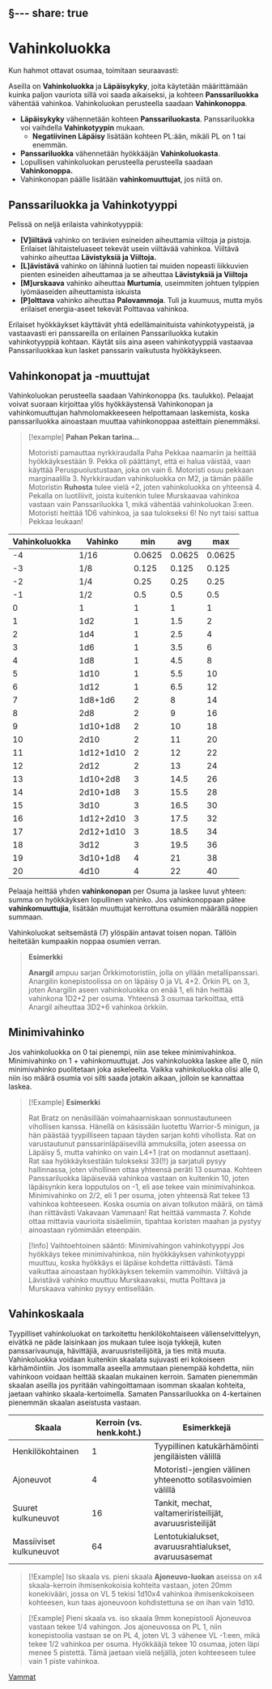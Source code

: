 §---
share: true
---
# Vahinkoluokka

Kun hahmot ottavat osumaa, toimitaan seuraavasti:

Aseilla on **Vahinkoluokka** ja **Läpäisykyky**, joita käytetään määrittämään kuinka paljon vauriota sillä voi saada aikaiseksi, ja kohteen **Panssariluokka** vähentää vahinkoa. Vahinkoluokan perusteella saadaan **Vahinkonoppa**.

- **Läpäisykyky** vähennetään kohteen **Panssariluokasta**. Panssariluokka voi vaihdella **Vahinkotyypin** mukaan.
	- **Negatiivinen Läpäisy** lisätään kohteen PL:ään, mikäli PL on 1 tai enemmän.
- **Panssariluokka** vähennetään hyökkääjän **Vahinkoluokasta**.
- Lopullisen vahinkoluokan perusteella perusteella saadaan **Vahinkonoppa.**
- Vahinkonopan päälle lisätään **vahinkomuuttujat**, jos niitä on.

## Panssariluokka ja Vahinkotyyppi
Pelissä on neljä erilaista vahinkotyyppiä:
- **[V]iiltävä** vahinko on terävien esineiden aiheuttamia viiltoja ja pistoja. Erilaiset lähitaisteluaseet tekevät usein viiltävää vahinkoa. Viiltävä vahinko aiheuttaa **Lävistyksiä ja Viiltoja.**
- **[L]ävistävä** vahinko on lähinnä luotien tai muiden nopeasti liikkuvien pienten esineiden aiheuttamaa ja se aiheuttaa **Lävistyksiä ja Viiltoja**
- **[M]urskaava** vahinko aiheuttaa **Murtumia**, useimmiten johtuen tylppien lyömäaseiden aiheuttamista iskuista
- **[P]olttava** vahinko aiheuttaa **Palovammoja**. Tuli ja kuumuus, mutta myös erilaiset energia-aseet tekevät Polttavaa vahinkoa.

Erilaiset hyökkäykset käyttävät yhtä edellämainituista vahinkotyypeistä, ja vastaavasti eri panssareilla on erilainen Panssariluokka kutakin vahinkotyyppiä kohtaan. Käytät siis aina aseen vahinkotyyppiä vastaavaa Panssariluokkaa kun lasket panssarin vaikutusta hyökkäykseen.
## Vahinkonopat ja -muuttujat

Vahinkoluokan perusteella saadaan Vahinkonoppa (ks. taulukko). Pelaajat voivat suoraan kirjoittaa ylös hyökkäystensä Vahinkonopan ja vahinkomuuttujan hahmolomakkeeseen helpottamaan laskemista, koska panssariluokka ainoastaan muuttaa vahinkonoppaa asteittain pienemmäksi.

> [!example] **Pahan Pekan tarina...**
>
> Motoristi pamauttaa nyrkkiraudalla Paha Pekkaa naamariin ja heittää hyökkäyksestään 9. Pekka oli päättänyt, että ei halua väistää, vaan käyttää Peruspuolustustaan, joka on vain 6. Motoristi osuu pekkaan marginaalilla 3. Nyrkkiraudan vahinkoluokka on M2, ja tämän päälle Motoristin **Ruhosta** tulee vielä +2, joten vahinkoluokka on  yhteensä 4. Pekalla on luotiliivit, joista kuitenkin tulee Murskaavaa vahinkoa vastaan vain Panssariluokka 1, mikä vähentää vahinkoluokan 3:een. Motoristi heittää 1D6 vahinkoa, ja saa tulokseksi 6! No nyt taisi sattua Pekkaa leukaan!

| Vahinkoluokka | Vahinko   | min    | avg    | max    |
| ------------- | --------- | ------ | ------ | ------ |
| -4            | 1/16      | 0.0625 | 0.0625 | 0.0625 |
| -3            | 1/8       | 0.125  | 0.125  | 0.125  |
| -2            | 1/4       | 0.25   | 0.25   | 0.25   |
| -1            | 1/2       | 0.5    | 0.5    | 0.5    |
| 0             | 1         | 1      | 1      | 1      |
| 1             | 1d2       | 1      | 1.5    | 2      |
| 2             | 1d4       | 1      | 2.5    | 4      |
| 3             | 1d6       | 1      | 3.5    | 6      |
| 4             | 1d8       | 1      | 4.5    | 8      |
| 5             | 1d10      | 1      | 5.5    | 10     |
| 6             | 1d12      | 1      | 6.5    | 12     |
| 7             | 1d8+1d6   | 2      | 8      | 14     |
| 8             | 2d8       | 2      | 9      | 16     |
| 9             | 1d10+1d8  | 2      | 10     | 18     |
| 10            | 2d10      | 2      | 11     | 20     |
| 11            | 1d12+1d10 | 2      | 12     | 22     |
| 12            | 2d12      | 2      | 13     | 24     |
| 13            | 1d10+2d8  | 3      | 14.5   | 26     |
| 14            | 2d10+1d8  | 3      | 15.5   | 28     |
| 15            | 3d10      | 3      | 16.5   | 30     |
| 16            | 1d12+2d10 | 3      | 17.5   | 32     |
| 17            | 2d12+1d10 | 3      | 18.5   | 34     |
| 18            | 3d12      | 3      | 19.5   | 36     |
| 19            | 3d10+1d8  | 4      | 21     | 38     |
| 20            | 4d10      | 4      | 22     | 40     |


Pelaaja heittää yhden **vahinkonopan** per Osuma ja laskee luvut yhteen: summa on hyökkäyksen lopullinen vahinko. Jos vahinkonoppaan pätee **vahinkomuuttujia**, lisätään muuttujat kerrottuna osumien määrällä noppien summaan.

Vahinkoluokat seitsemästä (7) ylöspäin antavat toisen nopan. Tällöin heitetään kumpaakin noppaa osumien verran.

> **Esimerkki**
>
> **Anargil** ampuu sarjan Örkkimotoristiin, jolla on yllään metallipanssari. Anargilin konepistoolissa on on läpäisy 0 ja VL 4+2. Örkin PL on 3, joten Anargilin aseen vahinkoluokka on enää 1, eli hän heittää vahinkona 1D2+2 per osuma. Yhteensä 3 osumaa tarkoittaa, että Anargil aiheuttaa 3D2+6 vahinkoa örkkiin.

## Minimivahinko

Jos vahinkoluokka on 0 tai pienempi, niin ase tekee minimivahinkoa. Minimivahinko on 1 + vahinkomuuttujat. Jos vahinkoluokka laskee alle 0, niin minimivahinko puolitetaan joka askeleelta. Vaikka vahinkoluokka olisi alle 0, niin iso määrä osumia voi silti saada jotakin aikaan, jolloin se kannattaa laskea.

> [!Example] **Esimerkki**
> 
> Rat Bratz on nenäsillään voimahaarniskaan sonnustautuneen vihollisen kanssa. Hänellä on käsissään luotettu Warrior-5 minigun, ja hän päästää tyypilliseen tapaan täyden sarjan kohti vihollista. Rat on varustautunut panssarinläpäisevillä ammuksilla, joten aseessa on Läpäisy 5, mutta vahinko on vain L4+1 (rat on modannut asettaan). Rat saa hyökkäyksestään tulokseksi 33(!!) ja sarjatuli pysyy hallinnassa, joten vihollinen ottaa yhteensä peräti 13 osumaa. Kohteen Panssariluokka läpäisevää vahinkoa vastaan on kuitenkin 10, joten läpäisynkin kera lopputulos on -1, eli ase tekee vain minimivahinkoa. Minimivahinko on 2/2, eli 1 per osuma, joten yhteensä Rat tekee 13 vahinkoa kohteeseen. Koska osumia on aivan tolkuton määrä, on tämä ihan riittävästi Vakavaan Vammaan! Rat heittää vammasta 7. Kohde ottaa mittavia vaurioita sisäelimiin, tipahtaa koristen maahan ja pystyy ainoastaan ryömimään eteenpäin.

>[!info] Vaihtoehtoinen sääntö: Minimivahingon vahinkotyyppi
>Jos hyökkäys tekee minimivahinkoa, niin hyökkäyksen vahinkotyyppi muuttuu, koska hyökkäys ei läpäise kohdetta riittävästi. Tämä vaikuttaa ainoastaan hyökkäyksen tekemiin vammoihin. Viiltävä ja Lävistävä vahinko muuttuu Murskaavaksi, mutta Polttava ja Murskaava vahinko pysyy entisellään.
## Vahinkoskaala
Tyypilliset vahinkoluokat on tarkoitettu henkilökohtaiseen välienselvittelyyn, eivätkä ne päde laisinkaan jos mukaan tulee isoja tykkejä, kuten panssarivaunuja, hävittäjiä, avaruusristeilijöitä, ja ties mitä muuta. Vahinkoluokka voidaan kuitenkin skaalata sujuvasti eri kokoiseen kärhämöintiin. Jos isommalla aseella ammutaan pienempää kohdetta, niin vahinkoon voidaan heittää skaalan mukainen kerroin. Samaten pienemmän skaalan aseilla jos pyritään vahingoittamaan isomman skaalan kohteita, jaetaan vahinko skaala-kertoimella. Samaten Panssariluokka on 4-kertainen pienemmän skaalan aseistusta vastaan.

| Skaala                  | Kerroin (vs. henk.koht.) | Esimerkkejä                                                 |
|-------------------------|--------------------------|-------------------------------------------------------------|
| Henkilökohtainen        | 1                        | Tyypillinen katukärhämöinti jengiläisten välillä            |
| Ajoneuvot               | 4                        | Motoristi-jengien välinen yhteenotto sotilasvoimien välillä |
| Suuret kulkuneuvot      | 16                       | Tankit, mechat, valtameriristeilijät, avaruusristeilijät    |
| Massiiviset kulkuneuvot | 64                       | Lentotukialukset, avaruusrahtialukset, avaruusasemat        |


> [!Example] Iso skaala vs. pieni skaala
>  **Ajoneuvo-luokan** aseissa on x4 skaala-kerroin ihmisenkokoisia kohteita vastaan, joten 20mm konekivääri, jossa on VL 5 tekisi 1d10x4 vahinkoa ihmisenkokoiseen kohteesen, kun taas ajoneuvoon kohdistettuna se on ihan vain 1d10. 


> [!Example] Pieni skaala vs. iso skaala
>  9mm konepistooli Ajoneuvoa vastaan tekee 1/4 vahingon. Jos ajoneuvossa on PL 1, niin konepistoolia vastaan se on PL 4, joten VL 3 vähenee VL -1:een, mikä tekee 1/2 vahinkoa per osuma. Hyökkääjä tekee 10 osumaa, joten läpi menee 5 pistettä. Tämä jaetaan vielä neljällä, joten kohteeseen tulee vain 1 piste vahinkoa.




[Vammat](./Vammat.md)